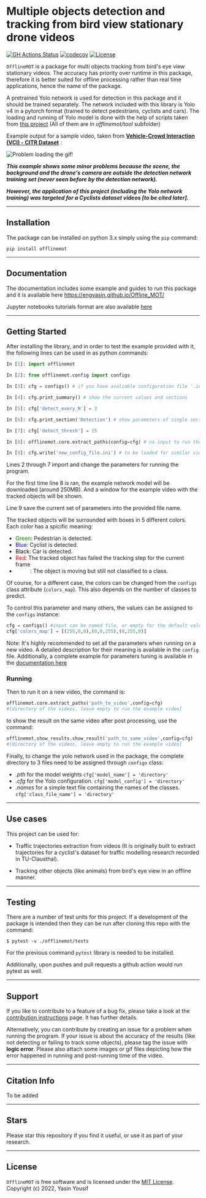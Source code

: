 Multiple objects detection and tracking from bird view stationary drone videos
=========
[![GH Actions Status](https://github.com/engyasin/Offline_MOT/workflows/PyTest/badge.svg)](https://github.com/engyasin/Offline_MOT/actions?query=branch%3Amain)
[![codecov](https://codecov.io/gh/engyasin/Offline_MOT/branch/main/graph/badge.svg)](https://codecov.io/gh/engyasin/Offline_MOT/branch/main)
[![License](https://img.shields.io/badge/License-MIT-blue.svg)](https://opensource.org/licenses/MIT)

`OfflineMOT` is a package for multi objects tracking from bird's eye view stationary videos. The accuracy has priority over runtime in this package, therefore it is better suited for offline processing rather than real time applications, hence the name of the package.

A pretrained Yolo network is used for detection in this package and it should be trained separately. The network included with this library is Yolo v4 in a pytorch format (trained to detect pedestrians, cyclists and cars). The loading and running of Yolo model is done with the help of scripts taken from [this project](https://github.com/Tianxiaomo/pytorch-YOLOv4) (All of them are in *offlinemot/tool* subfolder)

Example output for a sample video, taken from [**Vehicle-Crowd Interaction  (VCI) - CITR Dataset**](https://github.com/dongfang-steven-yang/vci-dataset-citr) :

![Problem loading the gif!](docs/sources/../source/_static/output.gif)


***This example shows some minor problems because the scene, the background and the drone's camera are outside the detection network training set (never seen before by the detection network).***

***However, the application of this project (including the Yolo network training) was targeted for a Cyclists dataset videos [to be cited later].***

--------------------

## Installation

The package can be installed on python 3.x simply using the `pip` command:

```
pip install offlinemot
```
--------------------
## Documentation

The documentation includes some example and guides to run this package and it is available here https://engyasin.github.io/Offline_MOT/

Jupyter notebooks tutorials format are also available [here](docs/source/tutorials)

--------------------
## Getting Started

After installing the library, and in order to test the example provided with it, the following lines can be used in as python commands:

```python
In [1]: import offlinemot

In [2]: from offlinemot.config import configs

In [3]: cfg = configs() # if you have avaliable configuration file '.ini', you can pass it

In [4]: cfg.print_summary() # show the current values and sections

In [5]: cfg['detect_every_N'] = 3

In [6]: cfg.print_section('Detection') # show parameters of single section

In [7]: cfg['detect_thresh'] = 15

In [8]: offlinemot.core.extract_paths(config=cfg) # no input to run the example video

In [9]: cfg.write('new_config_file.ini') # to be loaded for similar videos

```
Lines 2 through 7 import and change the parameters for running the program.

For the first time line 8 is ran, the example network model will be downloaded (around 250MB). And a window for the example video with the tracked objects will be shown.

Line 9 save the current set of parameters into the provided file name.

The tracked objects will be surrounded with boxes in 5 different colors. Each color has a spicific meaning:

- <span style="color:green">Green</span>: Pedestrian is detected.
- <span style="color:blue">Blue</span>: Cyclist is detected.
- <span style="color:black">Black</span>: Car is detected.
- <span style="color:red">Red</span>: The tracked object has failed the tracking step for the current frame
- <span style="color:white">White</span>: The object is moving but still not classified to a class.

Of course, for a different case, the colors can be changed from the `configs` class attribute (`colors_map`). This also depends on the number of classes to predict.

To control this parameter and many others, the values can be assigned to the `configs` instance:

```python
cfg = configs() #input can be named file, or empty for the default values.
cfg['colors_map'] = [(255,0,0),(0,0,255),(0,255,0)]
```


Note: It's highly recommended to set all the parameters when running on a new video. A detailed description for their meaning is available in the `config` file. Additionally, a complete example for parameters tuning is available in the [documentation here](https://engyasin.github.io/Offline_MOT/html/tutorials/A_Working_Example.html)

### Running

Then to run it on a new video, the command is:

```python
offlinemot.core.extract_paths('path_to_video',config=cfg) 
#[directory of the videos, leave empty to run the example video]
```
to show the result on the same video after post processing, use the command:

```python
offlinemot.show_results.show_result('path_to_same_video',config=cfg)
#[directory of the videos, leave empty to run the example video]
```

Finally, to change the yolo network used in the package, the complete directory to 3 files need to be assigned through `configs` class:

- *.pth* for the model weights  `cfg['model_name'] = 'directory'`
- *.cfg* for the Yolo configuration. `cfg['model_config'] = 'directory'`
- *.names* for a simple text file containing the names of the classes.  `cfg['class_file_name'] = 'directory'`

---------------------
## Use cases

This project can be used for:

* Traffic trajectories extraction from videos (It is originally built to extract trajectories for a cyclist's dataset for traffic modelling research recorded in TU-Clausthal).

* Tracking other objects (like animals) from bird's eye view in an offline manner.

--------------------

## Testing

There are a number of test units for this project. If a development of the package is intended then they can be run after cloning this repo with the command:
```
$ pytest -v ./offlinemot/tests
```

For the previous command `pytest` library is needed to be installed.

Additionally, upon pushes and pull requests a github action would run pytest as well.

--------------------

## Support

If you like to contribute to a feature of a bug fix, please take a look at the [contribution instructions](CONTRIBUTING.md) page. It has further details.


Alternatively, you can contribute by creating an issue for a problem when running the program. If your issue is about the accuracy of the results (like not detecting or failing to track some objects), please tag the issue with **logic error**. Please also attach some images or gif files depicting how the error happened in running and post-running time of the video.

--------------------

## Citation Info
To be added

--------------------
## Stars

Please star this repository if you find it useful, or use it as part of your research.

--------------------
## License
`OfflineMOT` is free software and is licensed under the [MIT License](https://choosealicense.com/licenses/mit/). Copyright (c) 2022, Yasin Yousif 
